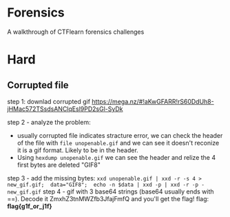 # Forensics
A walkthrough of CTFlearn forensics challenges
# Hard
## Corrupted file
step 1: downlad corrupted gif
https://mega.nz/#!aKwGFARR!rS60DdUh8-jHMac572TSsdsANClqEsl9PD2sGl-SyDk

step 2 - analyze the problem: 
- usually corrupted file indicates stracture error, we can check the header of the file with `file unopenable.gif` and we can see it doesn't reconize it is a gif format. Likely to be in the header. 
- Using `hexdump unopenable.gif` we can see the header and relize the 4 first bytes are deleted "GIF8"

step 3 - add the missing bytes:
`
xxd unopenable.gif | xxd -r -s 4 > new_gif.gif; 
data="GIF8"; 
echo -n $data | xxd -p | xxd -r -p - new_gif.gif
`
step 4 - gif with 3 base64 strings (base64 usually ends with ==). Decode it ZmxhZ3tnMWZfb3JfajFmfQ and you'll get the flag! 
flag: **flag{g1f_or_j1f}**
